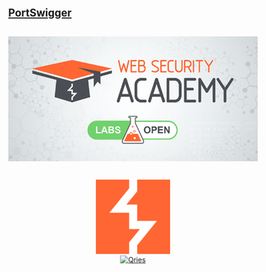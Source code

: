 ## [PortSwigger](https://portswigger.net/)

<p align="center">
  <br>
  <img src="https://raw.githubusercontent.com/Offensive-Penetration-Security/OPSEC-Academy/main/Authors_of_Tasks/PortSwigger/Docs/PortSwigger-Web-Security-Academy.png"><br><br></br>
  
  
<a href="https://portswigger.net/web-security/all-labs">
   <img alt="Qries" src="https://raw.githubusercontent.com/Offensive-Penetration-Security/OPSEC-Academy/main/Authors_of_Tasks/PortSwigger/Docs/InZ0OCwH_400x400.png"
         width=150" height="150">
</a><br>
                                
<a href="https://github.com/nu11secur1ty/PortSwigger-Web-Security-Academy">
   <img alt="Qries" src=""
         width=150" height="150">
</a>

                                
